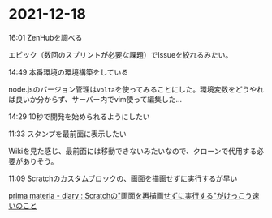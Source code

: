 # 2021-12-18

16:01 ZenHubを調べる

エピック（数回のスプリントが必要な課題）でIssueを絞れるみたい。

14:49 本番環境の環境構築をしている

node.jsのバージョン管理は`volta`を使ってみることにした。環境変数をどうやれば良いか分からず、サーバー内でvim使って編集した...

14:29 10秒で開発を始められるようにしたい

11:33 スタンプを最前面に表示したい

Wikiを見た感じ、最前面には移動できないみたいなので、クローンで代用する必要がありそう。

11:09 Scratchのカスタムブロックの、画面を描画せずに実行するが早い

[prima materia - diary : Scratchの"画面を再描画せずに実行する"がけっこう速いのこと](http://blog.quintia.net/20151206.html)